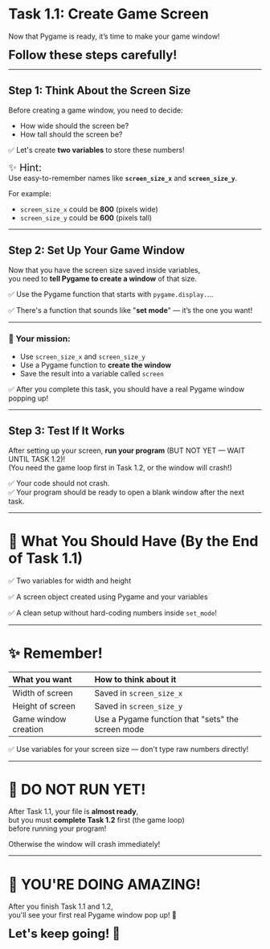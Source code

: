 # Task 1.1: Create Game Screen

Now that Pygame is ready, it’s time to make your game window!

<span style="font-size: 24px;">**Follow these steps carefully!**</span>

---

## Step 1: Think About the Screen Size

Before creating a game window, you need to decide:

- How wide should the screen be?
- How tall should the screen be?

✅ Let's create **two variables** to store these numbers!

<span style="font-size: 20px;">✨ Hint:</span>  
Use easy-to-remember names like **`screen_size_x`** and **`screen_size_y`**.

For example:
- `screen_size_x` could be **800** (pixels wide)
- `screen_size_y` could be **600** (pixels tall)

---

## Step 2: Set Up Your Game Window

Now that you have the screen size saved inside variables,  
you need to **tell Pygame to create a window** of that size.

✅ Use the Pygame function that starts with `pygame.display.`...

✅ There's a function that sounds like "**set mode**" — it’s the one you want!

---

### 🚀 Your mission:

- Use `screen_size_x` and `screen_size_y`
- Use a Pygame function to **create the window**
- Save the result into a variable called `screen`

✅ After you complete this task, you should have a real Pygame window popping up!

---

## Step 3: Test If It Works

After setting up your screen, **run your program** (BUT NOT YET — WAIT UNTIL TASK 1.2)!  
(You need the game loop first in Task 1.2, or the window will crash!)

✅ Your code should not crash.  
✅ Your program should be ready to open a blank window after the next task.

---

# 🧠 What You Should Have (By the End of Task 1.1)

✅ Two variables for width and height

✅ A screen object created using Pygame and your variables

✅ A clean setup without hard-coding numbers inside `set_mode`!

---

# ✨ Remember!

| What you want | How to think about it |
|:--------------|:---------------------|
| Width of screen | Saved in `screen_size_x` |
| Height of screen | Saved in `screen_size_y` |
| Game window creation | Use a Pygame function that \"sets\" the screen mode |

✅ Use variables for your screen size — don't type raw numbers directly!

---

# 🚨 DO NOT RUN YET!

After Task 1.1, your file is **almost ready**,  
but you must **complete Task 1.2** first (the game loop)  
before running your program!

Otherwise the window will crash immediately!

---

# 🎉 YOU'RE DOING AMAZING!

After you finish Task 1.1 and 1.2,  
you'll see your first real Pygame window pop up! 🚀

<span style="font-size: 24px;">**Let's keep going! 🚀**</span>
